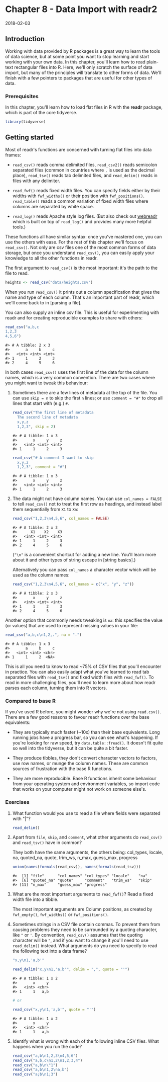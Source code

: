 Chapter 8 - Data Import with readr2
================
2018-02-03

Introduction
------------

Working with data provided by R packages is a great way to learn the tools of data science, but at some point you want to stop learning and start working with your own data. In this chapter, you'll learn how to read plain-text rectangular files into R. Here, we'll only scratch the surface of data import, but many of the principles will translate to other forms of data. We'll finish with a few pointers to packages that are useful for other types of data.

### Prerequisites

In this chapter, you'll learn how to load flat files in R with the **readr** package, which is part of the core tidyverse.

``` r
library(tidyverse)
```

Getting started
---------------

Most of readr's functions are concerned with turning flat files into data frames:

-   `read_csv()` reads comma delimited files, `read_csv2()` reads semicolon separated files (common in countries where `,` is used as the decimal place), `read_tsv()` reads tab delimited files, and `read_delim()` reads in files with any delimiter.

-   `read_fwf()` reads fixed width files. You can specify fields either by their widths with `fwf_widths()` or their position with `fwf_positions()`. `read_table()` reads a common variation of fixed width files where columns are separated by white space.

-   `read_log()` reads Apache style log files. (But also check out [webreadr](https://github.com/Ironholds/webreadr) which is built on top of `read_log()` and provides many more helpful tools.)

These functions all have similar syntax: once you've mastered one, you can use the others with ease. For the rest of this chapter we'll focus on `read_csv()`. Not only are csv files one of the most common forms of data storage, but once you understand `read_csv()`, you can easily apply your knowledge to all the other functions in readr.

The first argument to `read_csv()` is the most important: it's the path to the file to read.

``` r
heights <- read_csv("data/heights.csv")
```

When you run `read_csv()` it prints out a column specification that gives the name and type of each column. That's an important part of readr, which we'll come back to in \[parsing a file\].

You can also supply an inline csv file. This is useful for experimenting with readr and for creating reproducible examples to share with others:

``` r
read_csv("a,b,c
1,2,3
4,5,6")
```

    #> # A tibble: 2 x 3
    #>       a     b     c
    #>   <int> <int> <int>
    #> 1     1     2     3
    #> 2     4     5     6

In both cases `read_csv()` uses the first line of the data for the column names, which is a very common convention. There are two cases where you might want to tweak this behaviour:

1.  Sometimes there are a few lines of metadata at the top of the file. You can use `skip = n` to skip the first `n` lines; or use `comment = "#"` to drop all lines that start with (e.g.) `#`.

    ``` r
    read_csv("The first line of metadata
      The second line of metadata
      x,y,z
      1,2,3", skip = 2)
    ```

        #> # A tibble: 1 x 3
        #>       x     y     z
        #>   <int> <int> <int>
        #> 1     1     2     3

    ``` r
    read_csv("# A comment I want to skip
      x,y,z
      1,2,3", comment = "#")
    ```

        #> # A tibble: 1 x 3
        #>       x     y     z
        #>   <int> <int> <int>
        #> 1     1     2     3

2.  The data might not have column names. You can use `col_names = FALSE` to tell `read_csv()` not to treat the first row as headings, and instead label them sequentially from `X1` to `Xn`:

    ``` r
    read_csv("1,2,3\n4,5,6", col_names = FALSE)
    ```

        #> # A tibble: 2 x 3
        #>      X1    X2    X3
        #>   <int> <int> <int>
        #> 1     1     2     3
        #> 2     4     5     6

    (`"\n"` is a convenient shortcut for adding a new line. You'll learn more about it and other types of string escape in \[string basics\].)

    Alternatively you can pass `col_names` a character vector which will be used as the column names:

    ``` r
    read_csv("1,2,3\n4,5,6", col_names = c("x", "y", "z"))
    ```

        #> # A tibble: 2 x 3
        #>       x     y     z
        #>   <int> <int> <int>
        #> 1     1     2     3
        #> 2     4     5     6

Another option that commonly needs tweaking is `na`: this specifies the value (or values) that are used to represent missing values in your file:

``` r
read_csv("a,b,c\n1,2,.", na = ".")
```

    #> # A tibble: 1 x 3
    #>       a     b     c
    #>   <int> <int> <chr>
    #> 1     1     2  <NA>

This is all you need to know to read ~75% of CSV files that you'll encounter in practice. You can also easily adapt what you've learned to read tab separated files with `read_tsv()` and fixed width files with `read_fwf()`. To read in more challenging files, you'll need to learn more about how readr parses each column, turning them into R vectors.

### Compared to base R

If you've used R before, you might wonder why we're not using `read.csv()`. There are a few good reasons to favour readr functions over the base equivalents:

-   They are typically much faster (~10x) than their base equivalents. Long running jobs have a progress bar, so you can see what's happening. If you're looking for raw speed, try `data.table::fread()`. It doesn't fit quite so well into the tidyverse, but it can be quite a bit faster.

-   They produce tibbles, they don't convert character vectors to factors, use row names, or munge the column names. These are common sources of frustration with the base R functions.

-   They are more reproducible. Base R functions inherit some behaviour from your operating system and environment variables, so import code that works on your computer might not work on someone else's.

### Exercises

1.  What function would you use to read a file where fields were separated with
    "|"?

    ``` r
    read_delim()
    ```

2.  Apart from `file`, `skip`, and `comment`, what other arguments do `read_csv()` and `read_tsv()` have in common?

    They both have the same arguments, the others being: col\_types, locale, na, quoted\_na, quote, trim\_ws, n\_max, guess\_max, progress

    ``` r
    union(names(formals(read_csv)), names(formals(read_tsv)))
    ```

        #>  [1] "file"      "col_names" "col_types" "locale"    "na"       
        #>  [6] "quoted_na" "quote"     "comment"   "trim_ws"   "skip"     
        #> [11] "n_max"     "guess_max" "progress"

3.  What are the most important arguments to `read_fwf()`? Read a fixed width file into a tibble.

    The most important arguments are Column positions, as created by `fwf_empty()`, `fwf_widths()` or `fwf_positions()`.

4.  Sometimes strings in a CSV file contain commas. To prevent them from causing problems they need to be surrounded by a quoting character, like `"` or `'`. By convention, `read_csv()` assumes that the quoting character will be `"`, and if you want to change it you'll need to use `read_delim()` instead. What arguments do you need to specify to read the following text into a data frame?

    ``` r
    "x,y\n1,'a,b'"
    ```

    ``` r
    read_delim("x,y\n1,'a,b'", delim = ",", quote = "'")
    ```

        #> # A tibble: 1 x 2
        #>       x     y
        #>   <int> <chr>
        #> 1     1   a,b

    ``` r
    # or

    read_csv("x,y\n1,'a,b'", quote = "'")
    ```

        #> # A tibble: 1 x 2
        #>       x     y
        #>   <int> <chr>
        #> 1     1   a,b

5.  Identify what is wrong with each of the following inline CSV files. What happens when you run the code?

    ``` r
    read_csv("a,b\n1,2,3\n4,5,6")
    read_csv("a,b,c\n1,2\n1,2,3,4")
    read_csv("a,b\n\"1")
    read_csv("a,b\n1,2\na,b")
    read_csv("a;b\n1;3")
    ```
